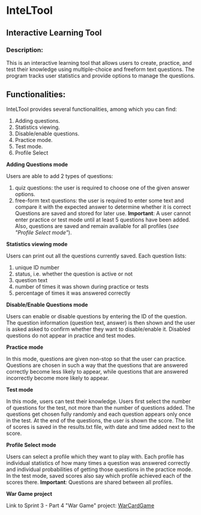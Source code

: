 # InteLTool
## Interactive Learning Tool
### Description:
This is an interactive learning tool that allows users to create, practice, and test their knowledge using multiple-choice and freeform text questions. The program tracks user statistics and provide options to manage the questions. 

## Functionalities:
InteLTool provides several functionalities, among which you can find:
1. Adding questions.
2. Statistics viewing.
3. Disable/enable questions.
4. Practice mode.
5. Test mode.
6. Profile Select

**Adding Questions mode**

Users are able to add 2 types of questions: 
1. quiz questions: the user is required to choose one of the given answer options.
2. free-form text questions: the user is required to enter some text and compare it with the expected answer to determine whether it is correct
Questions are saved and stored for later use.
**Important**: A user cannot enter practice or test mode until at least 5 questions have been added. Also, questions are saved and remain available for all profiles (*see "Profile Select mode"*).

**Statistics viewing mode**

Users can print out all the questions currently saved. Each question lists:
1. unique ID number
2. status, i.e. whether the question is active or not
3. question text
4. number of times it was shown during practice or tests
5. percentage of times it was answered correctly

**Disable/Enable Questions mode**

Users can enable or disable questions by entering the ID of the question. The question information (question text, answer) is then shown and the user is asked asked to confirm whether they want to disable/enable it. Disabled questions do not appear in practice and test modes. 

**Practice mode**

In this mode, questions are given non-stop so that the user can practice. Questions are chosen in such a way that the questions that are answered correctly become less likely to appear, while questions that are answered incorrectly become more likely to appear. 

**Test mode**

In this mode, users can test their knowledge. Users first select the number of questions for the test, not more than the number of questions added. The questions get chosen fully randomly and each question appears only once in the test. At the end of the questions, the user is shown the score. The list of scores is saved in the results.txt file, with date and time added next to the score.

**Profile Select mode**

Users can select a profile which they want to play with. Each profile has individual statistics of how many times a question was answered correctly and individual probabilities of getting those questions in the practice mode. In the test mode, saved scores also say which profile achieved each of the scores there. **Important**: Questions are shared between all profiles.



**War Game project**

Link to Sprint 3 - Part 4 "War Game" project: [WarCardGame](https://github.com/LucaVas/WarCardGame.git)
